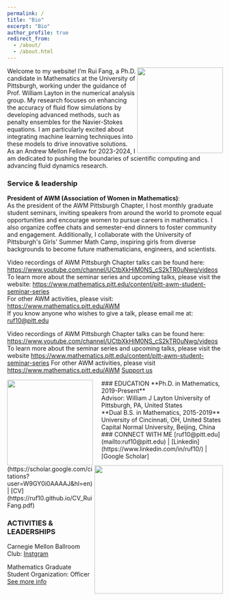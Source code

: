 ```yaml
---
permalink: /
title: "Bio"
excerpt: "Bio"
author_profile: true
redirect_from: 
  - /about/
  - /about.html
---
```

<img align="right" width="200" src="{{ site.url }}{{ site.baseurl }}/images/rui-single.jpg" />
Welcome to my website! I’m Rui Fang, a Ph.D. candidate in Mathematics at the University of Pittsburgh, working under the guidance of Prof. William Layton in the numerical analysis group. 
My research focuses on enhancing the accuracy of fluid flow simulations by developing advanced methods, such as penalty ensembles for the Navier-Stokes equations. I am particularly excited about integrating machine learning techniques into these models to drive innovative solutions. As an Andrew Mellon Fellow for 2023-2024, I am dedicated to pushing the boundaries of scientific computing and advancing fluid dynamics research.<br />

### Service & leadership
**President of AWM (Association of Women in Mathematics)**:<br />
As the president of the AWM Pittsburgh Chapter, I host monthly graduate student seminars, inviting speakers from around the world to promote equal opportunities and encourage women to pursue careers in mathematics. I also organize coffee chats and semester-end dinners to foster community and engagement. Additionally, I collaborate with the University of Pittsburgh's Girls' Summer Math Camp, inspiring girls from diverse backgrounds to become future mathematicians, engineers, and scientists.

Video recordings of AWM Pittsburgh Chapter talks can be found here: https://www.youtube.com/channel/UCtbXkHiM0NS_cS2kTR0uNwg/videos <br/>
To learn more about the seminar series and upcoming talks, please visit the website: https://www.mathematics.pitt.edu/content/pitt-awm-student-seminar-series <br />
For other AWM activities, please visit: https://www.mathematics.pitt.edu/AWM <br/>
If you know anyone who wishes to give a talk, please email me at: ruf10@pitt.edu <br/>



Video recordings of AWM Pittsburgh Chapter talks can be found here:
https://www.youtube.com/channel/UCtbXkHiM0NS_cS2kTR0uNwg/videos
To learn more about the seminar series and upcoming talks, please visit the website
https://www.mathematics.pitt.edu/content/pitt-awm-student-seminar-series
For other AWM activities, please visit
https://www.mathematics.pitt.edu/AWM
[Support us](https://www.mathematics.pitt.edu/AWM)<br />



<img align="left" width="200" src="{{ site.url }}{{ site.baseurl }}/images/rui-ammcs.png" style="margin-right: 20px;" /> 
### EDUCATION
**Ph.D. in Mathematics, 2019-Present** <br />
Advisor: William J Layton <be />
 University of Pittsburgh, PA, United States <br />
**Dual B.S. in Mathematics, 2015-2019** <br />
University of Cincinnati, OH, United States <br />
Capital Normal University, Beijing, China

<img align="right" width="300" src="{{ site.url }}{{ site.baseurl }}/images/finite_element_circus.jpg" />
### CONNECT WITH ME
[ruf10@pitt.edu](mailto:ruf10@pitt.edu) |  [Linkedin](https://www.linkedin.com/in/ruf10/)  |  [Google Scholar](https://scholar.google.com/citations?user=W9GY0i0AAAAJ&hl=en)  |  [CV](https://ruf10.github.io/CV_RuiFang.pdf)

### ACTIVITIES & LEADERSHIPS
Carnegie Mellon Ballroom Club: [Instgram](https://www.instagram.com/cmuballroom?igsh=NDlyZmZubTY0eXhy) <br />

Mathematics Graduate Student Organization: Officer [See more info](https://www.mathematics.pitt.edu/graduate/organizations/mathematics-graduate-student-organization-gso) 



